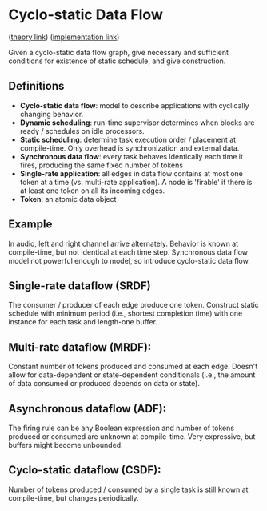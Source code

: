 # Cyclo-static Data Flow

([theory link](https://drive.google.com/open?id=0B_10gtxnPV-_WmNNb2NMbndOY2s))
([implementation link](https://drive.google.com/open?id=0B_10gtxnPV-_SnpHZ01ibmhOT1U))

Given a cyclo-static data flow graph, give necessary and sufficient conditions for existence of static schedule, and give construction.

## Definitions

- **Cyclo-static data flow**: model to describe applications with cyclically changing behavior.
- **Dynamic scheduling**: run-time supervisor determines when blocks are ready / schedules on idle processors.
- **Static scheduling**: determine task execution order / placement at compile-time. Only overhead is synchronization and external data.
- **Synchronous data flow**: every task behaves identically each time it fires, producing the same fixed number of tokens
- **Single-rate application**: all edges in data flow contains at most one token at a time (vs. multi-rate application). A node is 'firable' if there is at least one token on all its incoming edges.
- **Token**: an atomic data object

## Example

In audio, left and right channel arrive alternately. Behavior is known at compile-time, but not identical at each time step. Synchronous data flow model not powerful enough to model, so introduce cyclo-static data flow.

## Single-rate dataflow (SRDF)

The consumer / producer of each edge produce one token. Construct static schedule with minimum period (i.e., shortest completion time) with one instance for each task and length-one buffer.

## Multi-rate dataflow (MRDF):

Constant number of tokens produced and consumed at each edge. Doesn't allow for data-dependent or state-dependent conditionals (i.e., the amount of data consumed or produced depends on data or state).

## Asynchronous dataflow (ADF):

The firing rule can be any Boolean expression and number of tokens produced or consumed are unknown at compile-time. Very expressive, but buffers might become unbounded.

## Cyclo-static dataflow (CSDF):

Number of tokens produced / consumed by a single task is still known at compile-time, but changes periodically.
